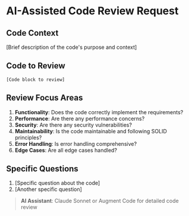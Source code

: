 # AI-Assisted Code Review Request

## Code Context
[Brief description of the code's purpose and context]

## Code to Review
```[language]
[Code block to review]
```

## Review Focus Areas
1. **Functionality**: Does the code correctly implement the requirements?
2. **Performance**: Are there any performance concerns?
3. **Security**: Are there any security vulnerabilities?
4. **Maintainability**: Is the code maintainable and following SOLID principles?
5. **Error Handling**: Is error handling comprehensive?
6. **Edge Cases**: Are all edge cases handled?

## Specific Questions
1. [Specific question about the code]
2. [Another specific question]

> **AI Assistant**: Claude Sonnet or Augment Code for detailed code review